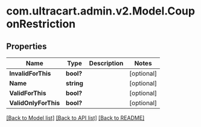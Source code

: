 # com.ultracart.admin.v2.Model.CouponRestriction
## Properties

Name | Type | Description | Notes
------------ | ------------- | ------------- | -------------
**InvalidForThis** | **bool?** |  | [optional] 
**Name** | **string** |  | [optional] 
**ValidForThis** | **bool?** |  | [optional] 
**ValidOnlyForThis** | **bool?** |  | [optional] 


[[Back to Model list]](../README.md#documentation-for-models) [[Back to API list]](../README.md#documentation-for-api-endpoints) [[Back to README]](../README.md)

